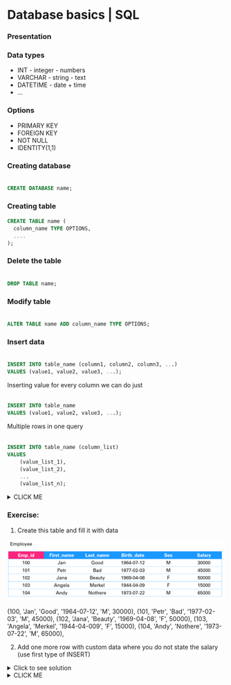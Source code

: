 # Database basics | SQL

### Presentation

### Data types
* INT - integer - numbers
* VARCHAR - string - text
* DATETIME - date + time
* ...

### Options
* PRIMARY KEY
* FOREIGN KEY
* NOT NULL
* IDENTITY(1,1)

### Creating database

```SQL

CREATE DATABASE name;

```

### Creating table

```SQL
CREATE TABLE name (
  column_name TYPE OPTIONS,
  ....
);

```

### Delete the table 

```SQL

DROP TABLE name;

```

### Modify table

```SQL

ALTER TABLE name ADD column_name TYPE OPTIONS;

```

### Insert data
```SQL

INSERT INTO table_name (column1, column2, column3, ...)
VALUES (value1, value2, value3, ...);

```

Inserting value for every column we can do just
```SQL

INSERT INTO table_name
VALUES (value1, value2, value3, ...);

```

Multiple rows in one query 
```SQL

INSERT INTO table_name (column_list)
VALUES
    (value_list_1),
    (value_list_2),
    ...
    (value_list_n);
```

<details><summary>CLICK ME</summary>

yes, even hidden code blocks!

```python
print("hello world!")
```

</details>

### Exercise:

1. Create this table and fill it with data

![Employee table](Employee_table.png)

(100, 'Jan', 'Good', '1964-07-12', 'M', 30000),
(101, 'Petr', 'Bad', '1977-02-03', 'M', 45000),
(102, 'Jana', 'Beauty', '1969-04-08', 'F', 50000),
(103, 'Angela', 'Merkel', '1944-04-009', 'F', 15000),
(104, 'Andy', 'Nothere', '1973-07-22', 'M', 65000),

2. Add one more row with custom data where you do not state the salary (use first type of INSERT)

<details>
	
<summary> Click to see solution </summary>

```SQL

CREATE TABLE Employee (
	emp_id INT PRIMARY KEY,
	first_name VARCHAR(25),
	last_name VARCHAR(25),
	birth_date DATE,
	sex VARCHAR(1),
	salary INT
);

INSERT INTO Employee VALUES
(100, 'Jan', 'Good', '1964-07-12', 'M', 30000),
(101, 'Petr', 'Bad', '1977-02-03', 'M', 45000),
(102, 'Jana', 'Beauty', '1969-04-08', 'F', 50000),
(103, 'Angela', 'Merkel', '1944-04-09', 'F', 15000),
(104, 'Andy', 'Nothere', '1973-07-22', 'M', 65000);

INSERT INTO Employee(emp_id, first_name, last_name, birth_date, sex)
VALUES(105, 'Andy', 'Nothere', '1973-07-22', 'M');

```

</details>


<details><summary>CLICK ME</summary>

yes, even hidden code blocks!

```python
print("hello world!")
```

</details>
